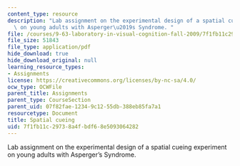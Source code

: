 ```yaml
---
content_type: resource
description: "Lab assignment on the experimental design of a spatial cueing experiment\
  \ on young adults with Asperger\u2019s Syndrome. "
file: /courses/9-63-laboratory-in-visual-cognition-fall-2009/7f1fb11c29738a4fbdf68e5093064282_MIT9_63F09_assn06.pdf
file_size: 51843
file_type: application/pdf
hide_download: true
hide_download_original: null
learning_resource_types:
- Assignments
license: https://creativecommons.org/licenses/by-nc-sa/4.0/
ocw_type: OCWFile
parent_title: Assignments
parent_type: CourseSection
parent_uid: 07f82fae-1234-9c12-55db-388eb85fa7a1
resourcetype: Document
title: Spatial cueing
uid: 7f1fb11c-2973-8a4f-bdf6-8e5093064282
---
```

Lab assignment on the experimental design of a spatial cueing experiment on young adults with Asperger’s Syndrome. 